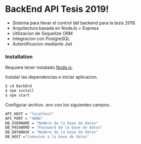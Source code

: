 # BackEnd API Tesis 2019!

  - Sistema para llevar el control del backend para la tesis 2019.
  - Arquitectura basada en NodeJs + Express
  - Utilizacion de Sequelize ORM
  - Integracion con PostgreSQL
  - Autentificacion mediante Jwt

### Installation

Requiere tener instalado [Node.js](https://nodejs.org/).

Instalar las dependencias e iniciar aplicacion.

```sh
$ cd BackEnd
$ npm install
$ npm start
```
Configurar archivo .env con los siguientes campos:.

```sh
API_HOST = "localhost"
API_PORT = "4000"
DB_USERNAME = "Nombre de la base de datos"
DB_PASSWORD = "Password de la base de datos"
DB_DATABASE = "Nombre de la base de datos"
DB_HOST ="Conexion a la base de datos"
```
